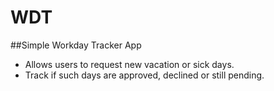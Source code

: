 # WDT
##Simple Workday Tracker App

 - Allows users to request new vacation or sick days.
 - Track if such days are approved, declined or still pending.

